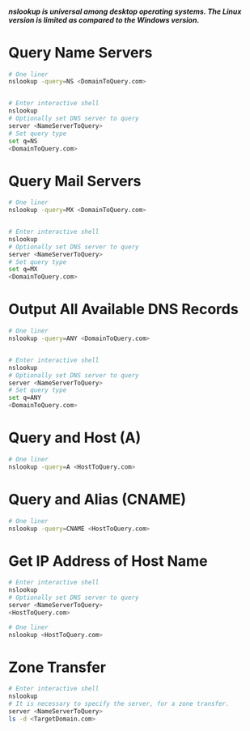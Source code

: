 ##### nslookup is universal among desktop operating systems.  The Linux version is limited as compared to the Windows version.

# Query Name Servers
```bash
# One liner
nslookup -query=NS <DomainToQuery.com>


# Enter interactive shell
nslookup
# Optionally set DNS server to query
server <NameServerToQuery>
# Set query type
set q=NS
<DomainToQuery.com>
```

# Query Mail Servers
```bash
# One liner
nslookup -query=MX <DomainToQuery.com>


# Enter interactive shell
nslookup
# Optionally set DNS server to query
server <NameServerToQuery>
# Set query type
set q=MX
<DomainToQuery.com>
```

# Output All Available DNS Records
```bash
# One liner
nslookup -query=ANY <DomainToQuery.com>


# Enter interactive shell
nslookup
# Optionally set DNS server to query
server <NameServerToQuery>
# Set query type
set q=ANY
<DomainToQuery.com>
```

# Query and Host (A)
```bash
# One liner
nslookup -query=A <HostToQuery.com>
```

# Query and Alias (CNAME)
```bash
# One liner
nslookup -query=CNAME <HostToQuery.com>
```

# Get IP Address of Host Name
```bash
# Enter interactive shell
nslookup
# Optionally set DNS server to query
server <NameServerToQuery>
<HostToQuery.com>

# One liner
nslookup <HostToQuery.com>
```

# Zone Transfer
```bash
# Enter interactive shell
nslookup
# It is necessary to specify the server, for a zone transfer.
server <NameServerToQuery>
ls -d <TargetDomain.com>
```